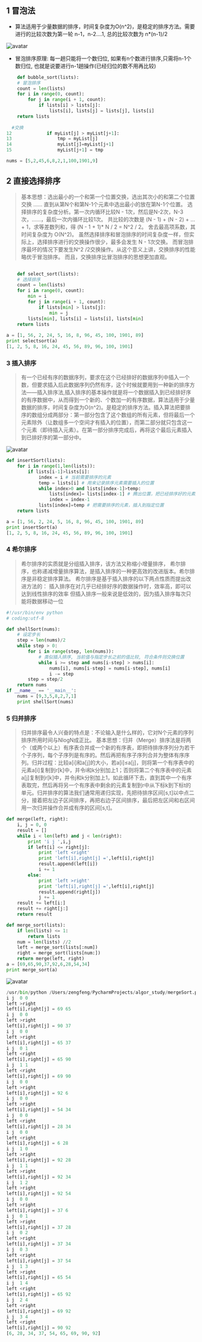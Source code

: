 ## 1 冒泡法
* 算法适用于少量数据的排序，时间复杂度为O(n^2)，是稳定的排序方法。需要进行的比较次数为第一轮 n-1，n-2....1, 总的比较次数为 n*(n-1)/2

![avatar](https://timgsa.baidu.com/timg?image&quality=80&size=b9999_10000&sec=1513837468750&di=80adbde9fea905f028d11eed783b8234&imgtype=0&src=http%3A%2F%2Fs4.51cto.com%2Fwyfs02%2FM00%2F7F%2F45%2FwKioL1cYja2QyroZAABJ7Vr_ICM404.png)

* 冒泡排序原理: 每一趟只能将一个数归位, 如果有n个数进行排序,只需将n-1个数归位, 也就是说要进行n-1趟操作(已经归位的数不用再比较)

```python   
    def bubble_sort(lists):
    # 冒泡排序
    count = len(lists)
    for i in range(0, count):
        for j in range(i + 1, count):
            if lists[i] > lists[j]:
                lists[i], lists[j] = lists[j], lists[i]
    return lists
    
  #交换
12             if myList[j] > myList[j+1]:
13                 tmp = myList[j]
14                 myList[j]=myList[j+1]
15                 myList[j+1] = tmp

nums = [5,2,45,6,8,2,1,100,1901,9]
```

## 2 直接选择排序
> 基本思想：选出最小的一个和第一个位置交换，选出其次小的和第二个位置交换 ……
直到从第N个和第N-1个元素中选出最小的放在第N-1个位置。
选择排序的复杂度分析。第一次内循环比较N - 1次，然后是N-2次，N-3次，……，最后一次内循环比较1次。
共比较的次数是 (N - 1) + (N - 2) + ... + 1，求等差数列和，得 (N - 1 + 1)* N / 2 = N^2 / 2。
舍去最高项系数，其时间复杂度为 O(N^2)。
虽然选择排序和冒泡排序的时间复杂度一样，但实际上，选择排序进行的交换操作很少，最多会发生 N - 1次交换。
而冒泡排序最坏的情况下要发生N^2 /2交换操作。从这个意义上讲，交换排序的性能略优于冒泡排序。
而且，交换排序比冒泡排序的思想更加直观。

```python
    
    def select_sort(lists):
    # 选择排序
    count = len(lists)
    for i in range(0, count):
        min = i
        for j in range(i + 1, count):
            if lists[min] > lists[j]:
                min = j
        lists[min], lists[i] = lists[i], lists[min]
    return lists
    
a = [1, 56, 2, 24, 5, 16, 8, 96, 45, 100, 1901, 89]
print selectsort(a)
[1, 2, 5, 8, 16, 24, 45, 56, 89, 96, 100, 1901]

```
### 3 插入排序

> 有一个已经有序的数据序列，要求在这个已经排好的数据序列中插入一个数，但要求插入后此数据序列仍然有序，这个时候就要用到一种新的排序方法——插入排序法,插入排序的基本操作就是将一个数据插入到已经排好序的有序数据中，从而得到一个新的、个数加一的有序数据，算法适用于少量数据的排序，时间复杂度为O(n^2)。是稳定的排序方法。插入算法把要排序的数组分成两部分：第一部分包含了这个数组的所有元素，但将最后一个元素除外（让数组多一个空间才有插入的位置），而第二部分就只包含这一个元素（即待插入元素）。在第一部分排序完成后，再将这个最后元素插入到已排好序的第一部分中。



![avatar](https://gss1.bdstatic.com/9vo3dSag_xI4khGkpoWK1HF6hhy/baike/c0%3Dbaike72%2C5%2C5%2C72%2C24/sign=5e4a531a252dd42a4b0409f9625230d0/d0c8a786c9177f3eee69fa7e70cf3bc79f3d5667.jpg
)


```python
def insertSort(lists):
    for i in range(1,len(lists)):
        if lists[i-1]>lists[i]:
            index = i # 当前需要排序的元素
            temp = lists[i] # 用来记录排序元素需要插入的位置
            while index>0 and lists[index-1]>temp:
                lists[index]= lists[index-1] # 腾出位置，把已经排序好的元素后移一位，留下需要插入的位
                index = index-1
            lists[index]=temp # 把需要排序的元素，插入到指定位置
    return lists

a = [1, 56, 2, 24, 5, 16, 8, 96, 45, 100, 1901, 89]
print insertSort(a)
[1, 2, 5, 8, 16, 24, 45, 56, 89, 96, 100, 1901]

```


### 4 希尔排序
> 希尔排序的实质就是分组插入排序，该方法又称缩小增量排序，
希尔排序，也称递减增量排序算法，是插入排序的一种更高效的改进版本。希尔排序是非稳定排序算法。
希尔排序是基于插入排序的以下两点性质而提出改进方法的：
插入排序在对几乎已经排好序的数据操作时，效率高，即可以达到线性排序的效率
但插入排序一般来说是低效的，因为插入排序每次只能将数据移动一位

```python
#!/usr/bin/env python
# coding:utf-8

def shellSort(nums):
    # 设定步长
    step = len(nums)/2
    while step > 0:
        for i in range(step, len(nums)):
            # 类似插入排序, 当前值与指定步长之前的值比较, 符合条件则交换位置
            while i >= step and nums[i-step] > nums[i]:
                nums[i], nums[i-step] = nums[i-step], nums[i]
                i -= step
        step = step/2
    return nums
if __name__ == '__main__':
    nums = [9,3,5,8,2,7,1]
    print shellSort(nums)
```

### 5 归并排序
> 归并排序最令人兴奋的特点是：不论输入是什么样的，它对N个元素的序列排序所用时间与NlogN成正比。
基本思想：归并（Merge）排序法是将两个（或两个以上）有序表合并成一个新的有序表，即把待排序序列分为若干个子序列，每个子序列是有序的。然后再把有序子序列合并为整体有序序列。归并过程：比较a[i]和a[j]的大小，若a[i]≤a[j]，则将第一个有序表中的元素a[i]复制到r[k]中，并令i和k分别加上1；否则将第二个有序表中的元素a[j]复制到r[k]中，并令j和k分别加上1，如此循环下去，直到其中一个有序表取完，然后再将另一个有序表中剩余的元素复制到r中从下标k到下标t的单元。归并排序的算法我们通常用递归实现，先把待排序区间[s,t]以中点二分，接着把左边子区间排序，再把右边子区间排序，最后把左区间和右区间用一次归并操作合并成有序的区间[s,t]。



```python
def merge(left, right):
    i, j = 0, 0
    result = []
    while i < len(left) and j < len(right):
        print 'i j ',i,j
        if left[i] <= right[j]:
            print 'left <right'
            print 'left[i],right[j] =',left[i],right[j]
            result.append(left[i])
            i += 1
        else:
            print 'left >right'
            print 'left[i],right[j] =',left[i],right[j]
            result.append(right[j])
            j += 1
    result += left[i:]
    result += right[j:]
    return result

def merge_sort(lists):
    if len(lists) <= 1:
        return lists
    num = len(lists) //2
    left = merge_sort(lists[:num])
    right = merge_sort(lists[num:])
    return merge(left, right)
a = [69,65,90,37,92,6,28,54,34]
print merge_sort(a)
```

![avatar](https://timgsa.baidu.com/timg?image&quality=80&size=b9999_10000&sec=1513835830465&di=6d3414e325591a72add55676c5aa5be4&imgtype=0&src=http%3A%2F%2Fimg.my.csdn.net%2Fuploads%2F201304%2F17%2F1366200577_4767.png
)



```python
/usr/bin/python /Users/zengfeng/PycharmProjects/algor_study/mergeSort.py
i j  0 0
left >right
left[i],right[j] = 69 65
i j  0 0
left >right
left[i],right[j] = 90 37
i j  0 0
left >right
left[i],right[j] = 65 37
i j  0 1
left <right
left[i],right[j] = 65 90
i j  1 1
left <right
left[i],right[j] = 69 90
i j  0 0
left >right
left[i],right[j] = 92 6
i j  0 0
left >right
left[i],right[j] = 54 34
i j  0 0
left <right
left[i],right[j] = 28 34
i j  0 0
left <right
left[i],right[j] = 6 28
i j  1 0
left >right
left[i],right[j] = 92 28
i j  1 1
left >right
left[i],right[j] = 92 34
i j  1 2
left >right
left[i],right[j] = 92 54
i j  0 0
left >right
left[i],right[j] = 37 6
i j  0 1
left >right
left[i],right[j] = 37 28
i j  0 2
left >right
left[i],right[j] = 37 34
i j  0 3
left <right
left[i],right[j] = 37 54
i j  1 3
left >right
left[i],right[j] = 65 54
i j  1 4
left <right
left[i],right[j] = 65 92
i j  2 4
left <right
left[i],right[j] = 69 92
i j  3 4
left <right
left[i],right[j] = 90 92
[6, 28, 34, 37, 54, 65, 69, 90, 92]

```
